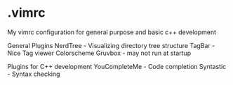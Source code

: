 # .vimrc
My vimrc configuration for general purpose and basic c++ development

General Plugins 
NerdTree - Visualizing directory tree structure
TagBar - Nice Tag viewer
Colorscheme Gruvbox - may not run at startup

Plugins for C++ development
YouCompleteMe - Code completion
Syntastic - Syntax checking

